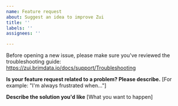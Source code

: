 ```yaml
---
name: Feature request
about: Suggest an idea to improve Zui
title: ''
labels: ''
assignees: ''

---
```


Before opening a new issue, please make sure you've reviewed the troubleshooting guide:
https://zui.brimdata.io/docs/support/Troubleshooting

**Is your feature request related to a problem? Please describe.**
[For example: "I'm always frustrated when..."]

**Describe the solution you'd like**
[What you want to happen]
